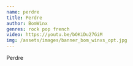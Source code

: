 ```yaml
---
name: perdre
title: Perdre
author: BomWinx
genres: rock pop french
video: https://youtu.be/bOKiDu27GiM
img: /assets/images/banner_bom_winxs_opt.jpg
---
```

Perdre
